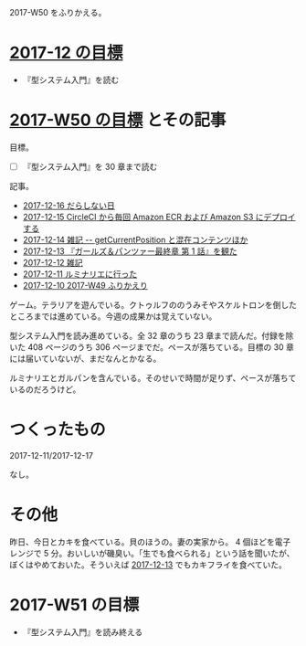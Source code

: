 2017-W50 をふりかえる。

# [2017-12 の目標][2017-11-30]

- 『型システム入門』を読む

# [2017-W50 の目標][2017-12-10] とその記事

目標。

- ☐ 『型システム入門』を 30 章まで読む

記事。

- [2017-12-16 だらしない日][2017-12-16]
- [2017-12-15 CircleCI から毎回 Amazon ECR および Amazon S3 にデプロイする][2017-12-15]
- [2017-12-14 雑記 -- getCurrentPosition と混在コンテンツほか][2017-12-14]
- [2017-12-13 『ガールズ＆パンツァー最終章 第 1 話』を観た][2017-12-13]
- [2017-12-12 雑記][2017-12-12]
- [2017-12-11 ルミナリエに行った][2017-12-11]
- [2017-12-10 2017-W49 ふりかえり][2017-12-10]

ゲーム。テラリアを遊んでいる。クトゥルフののうみそやスケルトロンを倒したところまでは進めている。今週の成果かは覚えていない。

型システム入門を読み進めている。全 32 章のうち 23 章まで読んだ。付録を除いた 408 ページのうち 306 ページまでだ。ペースが落ちている。目標の 30 章には届いていないが、まだなんとかなる。

ルミナリエとガルパンを含んでいる。そのせいで時間が足りず、ペースが落ちているのだろうけど。

# つくったもの

2017-12-11/2017-12-17

なし。

# その他

昨日、今日とカキを食べている。貝のほうの。妻の実家から。 4 個ほどを電子レンジで 5 分。おいしいが磯臭い。「生でも食べられる」という話を聞いたが、ぼくはやめておいた。そういえば [2017-12-13][] でもカキフライを食べていた。

# 2017-W51 の目標

- 『型システム入門』を読み終える

[2017-11-30]: https://blog.bouzuya.net/2017/11/30/
[2017-12-10]: https://blog.bouzuya.net/2017/12/10/
[2017-12-11]: https://blog.bouzuya.net/2017/12/11/
[2017-12-12]: https://blog.bouzuya.net/2017/12/12/
[2017-12-13]: https://blog.bouzuya.net/2017/12/13/
[2017-12-14]: https://blog.bouzuya.net/2017/12/14/
[2017-12-15]: https://blog.bouzuya.net/2017/12/15/
[2017-12-16]: https://blog.bouzuya.net/2017/12/16/
